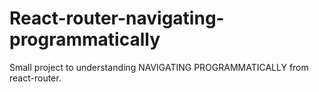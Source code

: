 # React-router-navigating-programmatically
Small project to understanding NAVIGATING PROGRAMMATICALLY from react-router. 